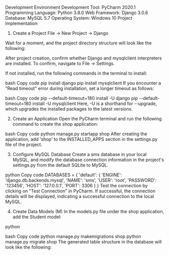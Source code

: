 Development Environment
Development Tool: PyCharm 2020.1
Programming Language: Python 3.8.0
Web Framework: Django 3.0.6
Database: MySQL 5.7
Operating System: Windows 10
Project Implementation
1. Create a Project
File -> New Project -> Django


Wait for a moment, and the project directory structure will look like the following:



After project creation, confirm whether Django and mysqlclient interpreters are installed. To confirm, navigate to File -> Settings.



If not installed, run the following commands in the terminal to install:

bash
Copy code
pip install django
pip install mysqlclient
If you encounter a "Read timeout" error during installation, set a longer timeout as follows:

bash
Copy code
pip --default-timeout=180 install -U django
pip --default-timeout=180 install -U mysqlclient
Here, -U is a shorthand for --upgrade, which upgrades the installed packages to the latest versions.

2. Create an Application
Open the PyCharm terminal and run the following command to create the shop application:

bash
Copy code
python manage.py startapp shop
After creating the application, add 'shop' to the INSTALLED_APPS section in the settings.py file of the project.



3. Configure MySQL Database
Create a sms database in your local MySQL, and modify the database connection information in the project's settings.py from the default SQLite to MySQL.



python
Copy code
DATABASES = {
     'default': {
        'ENGINE': 'django.db.backends.mysql',
        'NAME':  'sms',
        'USER': 'root',
        'PASSWORD': '123456',
        'HOST': '127.0.0.1',
        'PORT': 3306
     }
}
Test the connection by clicking on "Test Connection" in PyCharm. If successful, the connection details will be displayed, indicating a successful connection to the local MySQL.



4. Create Data Models (M)
In the models.py file under the shop application, add the Student model:



python

bash
Copy code
python manage.py makemigrations shop
python manage.py migrate shop
The generated table structure in the database will look like the following:

